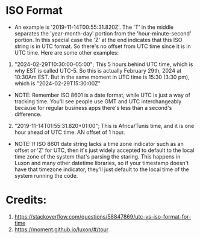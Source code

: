 

# ISO Format
- An example is '2019-11-14T00:55:31.820Z'. The 'T' in the middle separates 
  the 'year-month-day' portion from the 'hour-minute-second' portion. 
  In this special case the 'Z' at the end indicates that this ISO string is 
  in UTC format. So there's no offset from UTC time since it is in UTC time.
  Here are some other examples: 

1. "2024-02-29T10:30:00-05:00"; This 5 hours behind UTC time, which is why EST is called UTC-5. 
  So this is actually February 29th, 2024 at 10:30Am EST.
  But in the same moment in UTC time is 15:30 (3:30 pm), which is "2024-02-29T15:30:00Z"

- NOTE: Remember ISO 8601 is a date format, while UTC is just a way of tracking time.
  You'll see people use GMT and UTC interchangeably because for regular business apps 
  there's less than a second's difference.

2. "2019-11-14T01:55:31.820+01:00"; This is Africa/Tunis time, and it is one hour ahead 
  of UTC time. AN offset of 1 hour.

- NOTE: If ISO 8601 date string lacks a time zone indicator such as an offset or 'Z' for UTC,
  then it's just widely accepted to default to the local time zone of the system that's 
  parsing the staring. This happens in Luxon and many other datetime libraries, so if 
  your timestamp doesn't have that timezone indicator, they'll just default to the local time 
  of the system running the code.

# Credits:
1. https://stackoverflow.com/questions/58847869/utc-vs-iso-format-for-time
2. https://moment.github.io/luxon/#/tour
  